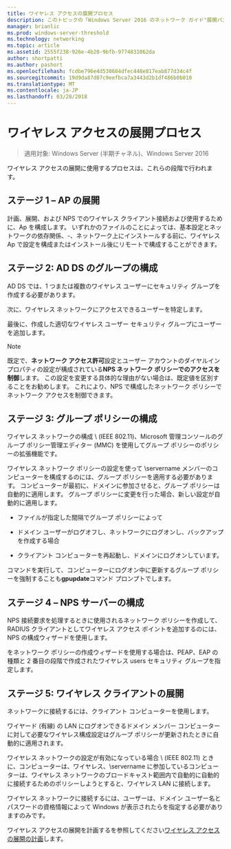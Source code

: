 ```yaml
---
title: ワイヤレス アクセスの展開プロセス
description: このトピックの「Windows Server 2016 のネットワーク ガイド"展開パスワード ベース 802.1 X 認証済みワイヤレス アクセス"の一部であります。
manager: brianlic
ms.prod: windows-server-threshold
ms.technology: networking
ms.topic: article
ms.assetid: 2555f238-926e-4b20-9bfb-9774831062da
author: shortpatti
ms.author: pashort
ms.openlocfilehash: fcdbe796e4d530604dfec448e817eab877d34c4f
ms.sourcegitcommit: 19d9da87d87c9eefbca7a3443d2b1df486b0b010
ms.translationtype: MT
ms.contentlocale: ja-JP
ms.lasthandoff: 03/28/2018
---
```

# <a name="wireless-access-deployment-process"></a>ワイヤレス アクセスの展開プロセス

>適用対象: Windows Server (半期チャネル)、Windows Server 2016

ワイヤレス アクセスの展開に使用するプロセスは、これらの段階で行われます。

## <a name="stage-1--ap-deployment"></a>ステージ 1 – AP の展開

計画、展開、および NPS でのワイヤレス クライアント接続および使用するために、Ap を構成します。 いずれかのファイルのことによっては、基本設定とネットワークの依存関係、-、ネットワーク上にインストールする前に、ワイヤレス Ap で設定を構成またはインストール後にリモートで構成することができます。

## <a name="stage-2--ad-ds-group-configuration"></a>ステージ 2: AD DS のグループの構成

AD DS では、1 つまたは複数のワイヤレス ユーザーにセキュリティ グループを作成する必要があります。

次に、ワイヤレス ネットワークにアクセスできるユーザーを特定します。

最後に、作成した適切なワイヤレス ユーザー セキュリティ グループにユーザーを追加します。

>[!NOTE]
>既定で、**ネットワーク アクセス許可**設定とユーザー アカウントのダイヤルイン プロパティの設定が構成されている**NPS ネットワーク ポリシーでのアクセスを制御**します。 この設定を変更する具体的な理由がない場合は、既定値を区別することをお勧めします。 これにより、NPS で構成したネットワーク ポリシーでネットワーク アクセスを制御できます。

## <a name="stage-3--group-policy-configuration"></a>ステージ 3: グループ ポリシーの構成

ワイヤレス ネットワークの構成 \ (IEEE 802.11\)、Microsoft 管理コンソールのグループ ポリシー管理エディター \(MMC\) を使用してグループ ポリシーのポリシーの拡張機能です。

ワイヤレス ネットワーク ポリシーの設定を使って \servername メンバーのコンピューターを構成するのには、グループ ポリシーを適用する必要があります。 コンピューターが最初に、ドメインに参加させると、グループ ポリシーは自動的に適用します。 グループ ポリシーに変更を行った場合、新しい設定が自動的に適用します。

- ファイルが指定した間隔でグループ ポリシーによって

- ドメイン ユーザーがログオフし、ネットワークにログオンし、バックアップを作成する場合

- クライアント コンピューターを再起動し、ドメインにログオンしています。

コマンドを実行して、コンピューターにログオン中に更新するグループ ポリシーを強制することも**gpupdate**コマンド プロンプトでします。

## <a name="stage-4--nps-server-configuration"></a>ステージ 4 – NPS サーバーの構成

NPS 接続要求を処理するときに使用されるネットワーク ポリシーを作成して、RADIUS クライアントとしてワイヤレス アクセス ポイントを追加するのには、NPS の構成ウィザードを使用します。

をネットワーク ポリシーの作成ウィザードを使用する場合は、PEAP、EAP の種類と 2 番目の段階で作成されたワイヤレス users セキュリティ グループを指定します。

## <a name="stage-5--deploy-wireless-clients"></a>ステージ 5: ワイヤレス クライアントの展開

ネットワークに接続するには、クライアント コンピューターを使用します。

ワイヤード (有線) の LAN にログオンできるドメイン メンバー コンピューターに対して必要なワイヤレス構成設定はグループ ポリシーが更新されたときに自動的に適用されます。

ワイヤレス ネットワークの設定が有効になっている場合 \ (IEEE 802.11\) ときに、コンピューターは、ワイヤレス、\servername に参加しているコンピューターは、ワイヤレス ネットワークのブロードキャスト範囲内で自動的に自動的に接続するためのポリシーしようとすると、ワイヤレス LAN に接続します。

ワイヤレス ネットワークに接続するには、ユーザーは、ドメイン ユーザー名とパスワードの資格情報によって Windows が表示されたらを指定する必要がありますのみです。

ワイヤレス アクセスの展開を計画するを参照してください[ワイヤレス アクセスの展開の計画](d-wireless-access-planning.md)します。
